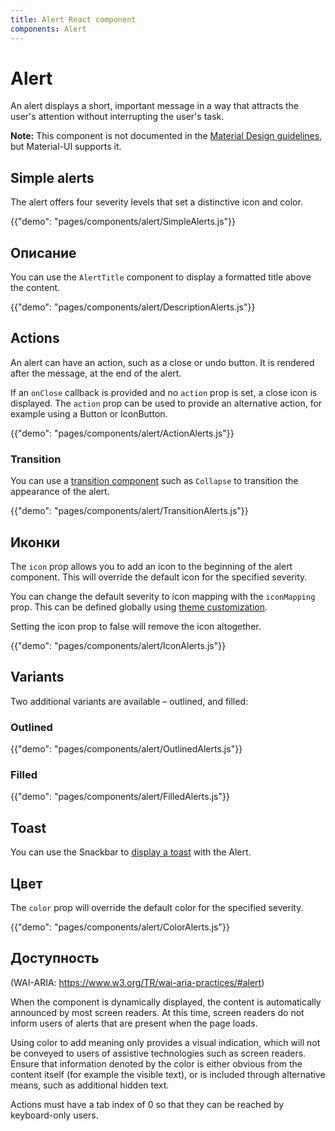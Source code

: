 ```yaml
---
title: Alert React component
components: Alert
---
```


# Alert

<p class="description">An alert displays a short, important message in a way that attracts the user's attention without interrupting the user's task.</p>

**Note:** This component is not documented in the [Material Design guidelines](https://material.io/), but Material-UI supports it.

## Simple alerts

The alert offers four severity levels that set a distinctive icon and color.

{{"demo": "pages/components/alert/SimpleAlerts.js"}}

## Описание

You can use the `AlertTitle` component to display a formatted title above the content.

{{"demo": "pages/components/alert/DescriptionAlerts.js"}}

## Actions

An alert can have an action, such as a close or undo button. It is rendered after the message, at the end of the alert.

If an `onClose` callback is provided and no `action` prop is set, a close icon is displayed. The `action` prop can be used to provide an alternative action, for example using a Button or IconButton.

{{"demo": "pages/components/alert/ActionAlerts.js"}}

### Transition

You can use a [transition component](/components/transitions/) such as `Collapse` to transition the appearance of the alert.

{{"demo": "pages/components/alert/TransitionAlerts.js"}}

## Иконки

The `icon` prop allows you to add an icon to the beginning of the alert component. This will override the default icon for the specified severity.

You can change the default severity to icon mapping with the `iconMapping` prop. This can be defined globally using [theme customization](/customization/globals/#default-props).

Setting the icon prop to false will remove the icon altogether.

{{"demo": "pages/components/alert/IconAlerts.js"}}

## Variants

Two additional variants are available – outlined, and filled:

### Outlined

{{"demo": "pages/components/alert/OutlinedAlerts.js"}}

### Filled

{{"demo": "pages/components/alert/FilledAlerts.js"}}

## Toast

You can use the Snackbar to [display a toast](/components/snackbars/#customized-snackbars) with the Alert.

## Цвет

The `color` prop will override the default color for the specified severity.

{{"demo": "pages/components/alert/ColorAlerts.js"}}

## Доступность

(WAI-ARIA: https://www.w3.org/TR/wai-aria-practices/#alert)

When the component is dynamically displayed, the content is automatically announced by most screen readers. At this time, screen readers do not inform users of alerts that are present when the page loads.

Using color to add meaning only provides a visual indication, which will not be conveyed to users of assistive technologies such as screen readers. Ensure that information denoted by the color is either obvious from the content itself (for example the visible text), or is included through alternative means, such as additional hidden text.

Actions must have a tab index of 0 so that they can be reached by keyboard-only users.
